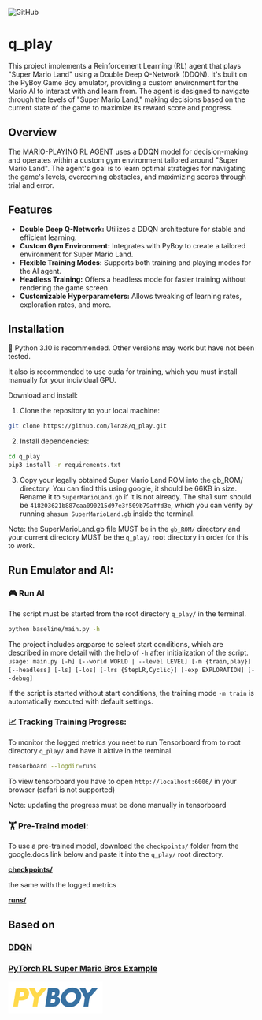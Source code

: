 ![GitHub](https://img.shields.io/github/license/l4nz8/q_play)
# q_play
This project implements a Reinforcement Learning (RL) agent that plays "Super Mario Land" using a Double Deep Q-Network (DDQN). It's built on the PyBoy Game Boy emulator, providing a custom environment for the Mario AI to interact with and learn from. The agent is designed to navigate through the levels of "Super Mario Land," making decisions based on the current state of the game to maximize its reward score and progress.

## Overview
The MARIO-PLAYING RL AGENT uses a DDQN model for decision-making and operates within a custom gym environment tailored around "Super Mario Land". The agent's goal is to learn optimal strategies for navigating the game's levels, overcoming obstacles, and maximizing scores through trial and error.

## Features
- **Double Deep Q-Network:** Utilizes a DDQN architecture for stable and efficient learning.
- **Custom Gym Environment:** Integrates with PyBoy to create a tailored environment for Super Mario Land.
- **Flexible Training Modes:** Supports both training and playing modes for the AI agent.
- **Headless Training:** Offers a headless mode for faster training without rendering the game screen.
- **Customizable Hyperparameters:** Allows tweaking of learning rates, exploration rates, and more.

## Installation
🐍 Python 3.10 is recommended. Other versions may work but have not been tested.

It also is recommended to use cuda for training, which you must install manually for your individual GPU.

Download and install:
1. Clone the repository to your local machine:
```bash
git clone https://github.com/l4nz8/q_play.git
```
2. Install dependencies:
```bash
cd q_play
pip3 install -r requirements.txt
```
3. Copy your legally obtained Super Mario Land ROM into the gb_ROM/ directory. You can find this using google, it should be 66KB in size. Rename it to `SuperMarioLand.gb` if it is not already. The sha1 sum should be `418203621b887caa090215d97e3f509b79affd3e`, which you can verify by running `shasum SuperMarioLand.gb` inside the terminal. 

Note: the SuperMarioLand.gb file MUST be in the `gb_ROM/` directory and your current directory MUST be the `q_play/` root directory in order for this to work.

## Run Emulator and AI:

### 🎮 Run AI 

The script must be started from the root directory `q_play/` in the terminal.
```bash
python baseline/main.py -h
```
The project includes argparse to select start conditions, which are described in more detail with the help of `-h` after initialization of the script.
```usage: main.py [-h] [--world WORLD | --level LEVEL] [-m {train,play}] [--headless] [-ls] [-los] [-lrs {StepLR,Cyclic}] [-exp EXPLORATION] [--debug]```

If the script is started without start conditions, the training mode `-m train` is automatically executed with default settings.

### 📈 Tracking Training Progress: 

To monitor the logged metrics you neet to run Tensorboard from to root directory `q_play/` and have it aktive in the terminal.
```bash
tensorboard --logdir=runs
```
To view tensorboard you have to open `http://localhost:6006/` in your browser (safari is not supported)

Note: updating the progress must be done manually in tensorboard

### 🏋️ Pre-Traind model:

To use a pre-trained model, download the `checkpoints/` folder from the google.docs link below and paste it into the `q_play/` root directory.

**[checkpoints/](https://drive.google.com/drive/folders/1_vqTBNQzlyZl7kOxnsa1q9clRLtB_jYo?usp=sharing)**

the same with the logged metrics

**[runs/](https://drive.google.com/drive/folders/14unJWiTpiiosiZAdMJgtgAOWTQpkiza2?usp=sharing)**

## Based on
### [DDQN](https://arxiv.org/abs/1509.06461)

### [PyTorch RL Super Mario Bros Example](https://pytorch.org/tutorials/intermediate/mario_rl_tutorial.html)

<a href="https://github.com/Baekalfen/PyBoy">
  <img src="/assets/pyboy.svg" height="64">
</a>
